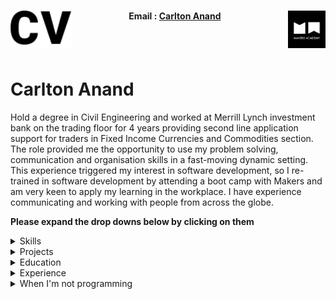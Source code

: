 <h1><a name="cv"><img align="left" src="./Images/cv.png" height="60"></a><a href="https://makers.tech/"><img align="right" src="./Images/img.png" width="60"/></a></h1>
    
<h4 align="center">Email&nbsp;:&nbsp;<a href="mailto:carlton.anand@gmail.com">Carlton Anand</a>&nbsp;&nbsp;&nbsp;&nbsp;&nbsp;</h4>
<br><br>
<!-- <p align="center" ><a name="journey"><img src="./images/logo.png"/></a></p> -->

# Carlton Anand

<!-- # Carlton Anand ![Progress](https://camo.githubusercontent.com/e05533c5c1439f745a4c9a7f11edf976a07ff303/68747470733a2f2f696d672e736869656c64732e696f2f62616467652f7265616479253230666f722d686972652d627269676874677265656e2e737667)   -->

<!-- <a href="https://sourcerer.io/fo0s"><img src="https://img.shields.io/badge/Ruby-588%20commits-orange.svg" alt=""></a>
<a href="https://sourcerer.io/fo0s"><img src="https://img.shields.io/badge/Python-58%20commits-orange.svg" alt=""></a>
<a href="https://sourcerer.io/fo0s"><img src="https://img.shields.io/badge/CSS-449%20commits-orange.svg" alt=""></a>
<a href="https://sourcerer.io/fo0s"><img src="https://img.shields.io/badge/HTML-153%20commits-orange.svg" alt=""></a> -->

Hold a degree in Civil Engineering and worked at Merrill Lynch investment bank on the trading floor for 4 years providing second line application support for traders in Fixed Income Currencies and Commodities section.  The role provided me the opportunity to use my problem solving, communication and organisation skills in a fast-moving dynamic setting.  This experience triggered my interest in software development, so I re-trained in software development by attending a boot camp with Makers and am very keen to apply my learning in the workplace. I have experience communicating and working with people from across the globe.

**Please expand the drop downs below by clicking on them**

<details><summary>Skills</summary>
<p>


| ![Ruby](Images/ruby.png)<br>Ruby | ![Javascript](Images/js.png)<br>JavaScript | ![C#](Images/Csharp.png)<br>C# |
| :---: | :---: | :---: |
| Gems, Rails, Sinatra, Rspec, Capybara | Vanilla, React.js, jquery, Node.js | Using C# to hold data and interact with the Unity Game Engine,  |

<br>

| ![Github](Images/github1.png)<br>Github | ![Unity](Images/unity-logo-resize.png)<br>Unity| ![](g)<br> |
| :---: | :---: | :---: |
| Git command line, Markdown, Repo collaboration, Merge conflicts, Work flows (branching) | Mobile application and Game Development, specifically Virtual Reality |


<br>

</p>
</details>

<details><summary>Projects</summary>
<p>


| Link | Summary | Technologies used |
| :---: | :---: | :---: |
| [VR-Hide-And-Go-Beetroot](https://github.com/Carlton7/vr-hide-and-go-beetroot) | A virtual reality game where you'll have to navigate a random procedurally generated maze (using the hunt and kill algorithm) to find the Beetroot before the time runs out. | C# and Unity Game Engine |
| [Acebook](https://github.com/Carlton7/acebook-rails-amoeba-boyz) | A team project aimed to make a Facebook clone. | Ruby, Rails, CSS, Heroku |
| [Bank Tech Test](https://github.com/Carlton7/Bank_Tech_Test) | An individual challenge to practice coding under pressure and writing clean code that would be worthy of passing a tech test. | Javascript, Jasmine testing framework |



<!--
| [ReciPeeps](https://github.com/fo0s/ReciPeeps) |  Makers final project. As a team, we were tasked with making a personal development application. We came up with Recipeeps, a social place where people can post recipes, have them voted up by popularity and eventually build up their own personal cookbook that can be printed and sent as a physical object. | Ruby, Rails, CSS, Heroku, Javascript, Travis |
| [Algorithm Complexity](https://github.com/fo0s/AlgorithmComplexity ) | My personal playground to replicate and understand how methods are build and tweaked to get the best possible result. | Ruby, [Time complexity theories](https://en.wikipedia.org/wiki/Time_complexity) |
-->


</p>
</details>

<details><summary>Education</summary>
<p>


### Makers Academy (April 2019 - Present)

> Makers Academy is a computer programming boot camp in London. 
> It was founded by Rob Johnson and Evgeny Shadchnev in December 2012
> and is designed to turn people with no knowledge of web development 
> into job-ready junior developers.

- Learning to learn fast: Be it with programming languages, methodologies or effective collaborations (TDD/BDD, OOP)
- Problem solving: Individually, as a pair or as a group. Encouraging feedback and sharing learnings
- Agile and XP values, scrum methodology, pair programming. Respecting my pair partners/team mates, having the courage to give feedback. To communicate and keep things simple keeps the team efficient.

- Technologies learnt; 
    -C#
    -Ruby 
    -JavaScript 
    -Rails 
    -RSpec 
    -Sinatra 
    -Capybara 
    -Jasmine 
    -Unity Game Engine
    -PostgreSQL


### Civil Engineering 2:1 - UWE Bristol (2010 - 2013)

</p>
</details>

<details><summary>Experience</summary>
<p>


#### Bank of America Merrill Lynch (BAML), London, UK.

> Sep, 2014 — Aug 2018

*Assistant Vice President*
Contractor then AVP at the EMEA Counterparty Portfolio Management (CPM) Support team.

- Provided 2nd line support for CDM and xVA applications (CVA, FVA, KVA) and helped
onboard new apps from start to finish. 
- Implemented a new change/release management system for all apps within the CPM
space, while also introducing stricter release windows. This and adding greater
responsibility to the requestor meant we dealt with less emergency releases.
- Attained successful DR certificates for a variety of applications, this includes both weekend and seven-day certifications.
- Setting up a visual dashboard via ITRS to provide monitoring for the support team.
Using the tool, we were able to visualise such things as: application batches,
infrastructure, missing data and SLA breaches.
- Established and set up a new ticketing system for all apps, to manage/track time
spent on certain tasks. Also using this to improve our communication and data logging
during emergency procedures.

#### BLADEROOM, Cheltenham, UK.

> Dec, 2013 — Jul, 2014

*Sales Engineer*
Worked with the sales and technical teams in the business, helping deliver and maintain modular data centres to places such as: UK, Australia, Nigeria, USA and South Africa. Responsibilities included writing proposals/tenders for various clients and acting as a technical consultant at various sites around the UK for BladeRoom.

#### BUOTC, Bristol, UK.

> Sep, 2012 — Jul, 2013

*Officer Cadet*
Selected to attend the training program at the Bristol University Officers Training Corps (BUOTC), which develops Leadership and Teamwork Skills while offering an understanding of an Officers role in the Army. The program involved travelling to Wales, Scotland and Cyprus to use the army’s facilities and camps.

</p>
</details>

<details><summary>When I'm not programming</summary>
<p>

- I like to compete and participate in many sports/outdoor activities. Play Cricket and have done so at a representative level in Sydney, London and for the MCC, winning individual honours and premierships. Also a competent football, squash and table tennis player.
- Play the guitar
- Have a keen interest in boardgames


</p>
</details>

